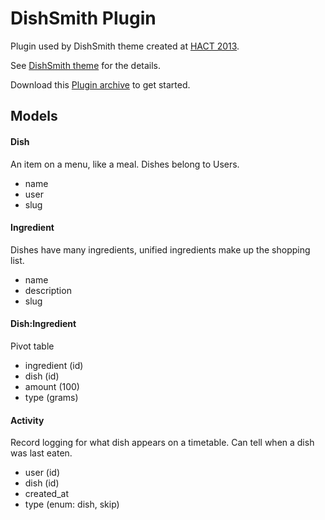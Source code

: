 DishSmith Plugin
================

Plugin used by DishSmith theme created at [HACT 2013](http://hact.org.au).

See [DishSmith theme](https://github.com/daftspunk/dishsmith) for the details.

Download this [Plugin archive](https://github.com/daftspunk/dishsmith-plugin/archive/master.zip) to get started.

## Models

#### Dish

An item on a menu, like a meal. Dishes belong to Users.

- name
- user
- slug

#### Ingredient

Dishes have many ingredients, unified ingredients make up the shopping list.

- name
- description
- slug

#### Dish:Ingredient

Pivot table

- ingredient (id)
- dish (id)
- amount (100)
- type (grams)

#### Activity

Record logging for what dish appears on a timetable. 
Can tell when a dish was last eaten.

- user (id)
- dish (id)
- created_at
- type (enum: dish, skip)